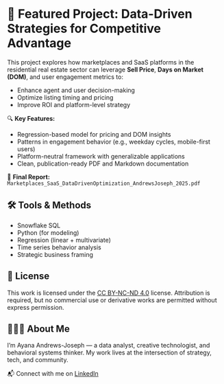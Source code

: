 # 📂 Featured Project: Data-Driven Strategies for Competitive Advantage

This project explores how marketplaces and SaaS platforms in the residential real estate sector can leverage **Sell Price**, **Days on Market (DOM)**, and user engagement metrics to:
- Enhance agent and user decision-making
- Optimize listing timing and pricing
- Improve ROI and platform-level strategy

🔍 **Key Features:**
- Regression-based model for pricing and DOM insights
- Patterns in engagement behavior (e.g., weekday cycles, mobile-first users)
- Platform-neutral framework with generalizable applications
- Clean, publication-ready PDF and Markdown documentation

📎 **Final Report:** `Marketplaces_SaaS_DataDrivenOptimization_AndrewsJoseph_2025.pdf`

## 🛠️ Tools & Methods
- Snowflake SQL
- Python (for modeling)
- Regression (linear + multivariate)
- Time series behavior analysis
- Strategic business framing

## 📜 License
This work is licensed under the [CC BY-NC-ND 4.0](https://creativecommons.org/licenses/by-nc-nd/4.0/) license. Attribution is required, but no commercial use or derivative works are permitted without express permission.

## 🙋🏽‍♀️ About Me
I’m Ayana Andrews-Joseph — a data analyst, creative technologist, and behavioral systems thinker. My work lives at the intersection of strategy, tech, and community.

📬 Connect with me on [LinkedIn](https://www.linkedin.com/in/aajoseph)

